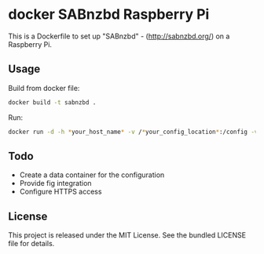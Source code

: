 docker SABnzbd Raspberry Pi
===========================

This is a Dockerfile to set up "SABnzbd" - (http://sabnzbd.org/) on a Raspberry
Pi.

## Usage

Build from docker file:

```bash
docker build -t sabnzbd .
```

Run:

```bash
docker run -d -h *your_host_name* -v /*your_config_location*:/config -v /*your_videos_location*:/data -p 8082:8082 sabnzbd
```

## Todo

  * Create a data container for the configuration
  * Provide fig integration
  * Configure HTTPS access

## License

This project is released under the MIT License. See the bundled LICENSE file for
details.
